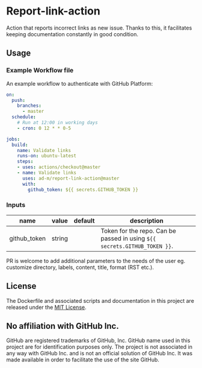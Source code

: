 # Report-link-action

Action that reports incorrect links as new issue. Thanks to this, it facilitates keeping documentation constantly in good condition.

## Usage

### Example Workflow file

An example workflow to authenticate with GitHub Platform:

```yaml
on:
  push:
    branches:
      - master
  schedule:
    # Run at 12:00 in working days
    - cron: 0 12 * * 0-5

jobs:
  build:
    name: Validate links
    runs-on: ubuntu-latest
    steps:
    - uses: actions/checkout@master
    - name: Validate links
      uses: ad-m/report-link-action@master
      with:
        github_token: ${{ secrets.GITHUB_TOKEN }}
```

### Inputs

| name | value | default | description |
| ---- | ----- | ------- | ----------- |
| github_token | string | | Token for the repo. Can be passed in using `${{ secrets.GITHUB_TOKEN }}`. |

PR is welcome to add additional parameters to the needs of the user eg. customize directory, labels, content, title, format (RST etc.).

## License

The Dockerfile and associated scripts and documentation in this project are released under the [MIT License](LICENSE).

## No affiliation with GitHub Inc.

GitHub are registered trademarks of GitHub, Inc. GitHub name used in this project are for identification purposes only. The project is not associated in any way with GitHub Inc. and is not an official solution of GitHub Inc. It was made available in order to facilitate the use of the site GitHub.
